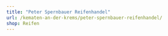 ```yaml
---
title: "Peter Spernbauer Reifenhandel"
url: /kematen-an-der-krems/peter-spernbauer-reifenhandel/
shop: Reifen
---
```

